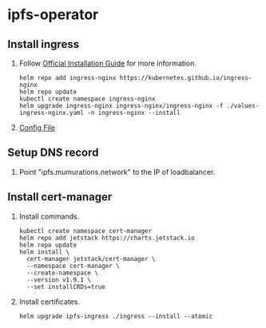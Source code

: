 # ipfs-operator
## Install ingress
1. Follow [Official Installation Guide](https://kubernetes.github.io/ingress-nginx/deploy/) for more information.
    ```
    helm repo add ingress-nginx https://kubernetes.github.io/ingress-nginx
    helm repo update
    kubectl create namespace ingress-nginx
    helm upgrade ingress-nginx ingress-nginx/ingress-nginx -f ./values-ingress-nginx.yaml -n ingress-nginx --install
    ```
2. [Config File](https://github.com/digitalocean/digitalocean-cloud-controller-manager/blob/master/docs/controllers/services/annotations.md)
## Setup DNS record
1. Point "ipfs.mumurations.network" to the IP of loadbalancer.
## Install cert-manager
1. Install commands.
    ```
    kubectl create namespace cert-manager
    helm repo add jetstack https://charts.jetstack.io
    helm repo update
    helm install \
      cert-manager jetstack/cert-manager \
      --namespace cert-manager \
      --create-namespace \
      --version v1.9.1 \
      --set installCRDs=true
    ```
2. Install certificates.
    ```
    helm upgrade ipfs-ingress ./ingress --install --atomic
    ```